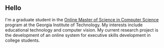 ## Hello
I'm a graduate student in the [Online Master of Science in Computer Science](https://omscs.gatech.edu/) program at the Georgia Institute of Technology. My interests include educational technology and computer vision. My current research project is the development of an online system for executive skills development in college students.
